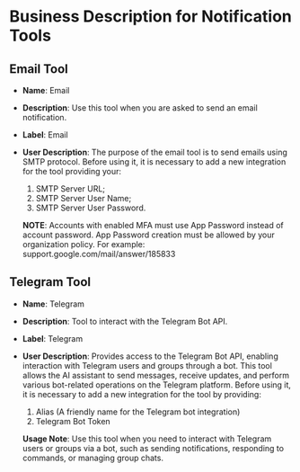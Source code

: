 # Business Description for Notification Tools

## Email Tool
- **Name**: Email
- **Description**: Use this tool when you are asked to send an email notification.
- **Label**: Email
- **User Description**: 
  The purpose of the email tool is to send emails using SMTP protocol. Before using it, it is necessary to add a new integration for the tool providing your:
  1. SMTP Server URL;
  2. SMTP Server User Name;
  3. SMTP Server User Password.
  
  **NOTE**: Accounts with enabled MFA must use App Password instead of account password. App Password creation must be allowed by your organization policy. For example: support.google.com/mail/answer/185833

## Telegram Tool
- **Name**: Telegram
- **Description**: Tool to interact with the Telegram Bot API.
- **Label**: Telegram
- **User Description**: 
  Provides access to the Telegram Bot API, enabling interaction with Telegram users and groups through a bot. This tool allows the AI assistant to send messages, receive updates, and perform various bot-related operations on the Telegram platform. Before using it, it is necessary to add a new integration for the tool by providing:
  1. Alias (A friendly name for the Telegram bot integration)
  2. Telegram Bot Token
  
  **Usage Note**: Use this tool when you need to interact with Telegram users or groups via a bot, such as sending notifications, responding to commands, or managing group chats.